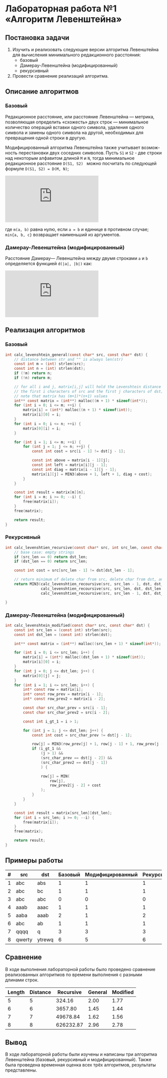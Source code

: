 # Лабораторная работа №1 «Алгоритм Левенштейна»
## Постановка задачи
1. Изучить и реализовать следующие версии алгоритма Левенштейна для вычисления минимального редакционного расстояния: 
   * базовый
   * Дамерау-Левенштейна (модифицированный)
   * рекурсивный
2. Провести сравнение реализаций алгоритма.

## Описание алгоритмов
### Базовый
Редакционное расстояние, или расстояние Левенштейна — метрика, позволяющая определить «схожесть» двух строк —
минимальное количество операций вставки одного символа, удаления одного символа и замены одного символа на другой,
необходимых для превращения одной строки в другую.

Модифицированный алгоритма Левенштейна также учитывает возмож- ность перестановки двух соседних символов.
Пусть `S1` и `S2` - две строки над некоторым алфавитом длиной `M` и `N`, тогда минимальное редакционное расстояние
`D(S1, S2) ` можно посчитать по следующей формуле `D(S1, S2) = D(M, N)`;

![equation](https://latex.codecogs.com/gif.latex?D%28i%2Cj%29%3D%5Cbegin%7Bcases%7D0%2Ci%3D0%2Cj%3D0%5C%5Ci%2Cj%3D0%2Ci%3E0%5C%5Cj%2Ci%3D0%2Cj%3E0%5C%5Cmin%5Cbegin%7Bcases%7DD%28i%2Cj-1%29%2B1%5C%5CD%28i-1%2Cj%29%2B1%5C%5CD%28i-1%2Cj-1%29%2Bm%28S_%7B1%7D%5Bi%5D%29%2CS_%7B2%7D%5Bj%5D%29%5Cend%7Bcases%7D%5Cend%7Bcases%7D)

где `m(a, b)` равна нулю, если `a = b` и единице в противном случае; `min{a, b, c}` возвращает наименьший из аргументов.

### Дамерау-Левенштейна (модифицированный)
Расстояние Дамерау— Левенштейна между двумя строками `a` и `b` определяется функцией `d(|a|, |b|)` как:

![equation](https://latex.codecogs.com/gif.latex?d_%7Ba%2Cb%7D%3D%5Cbegin%7Bcases%7Dmax%28i%2Cj%29%2Cmin%28i%2Cj%29%3D0%5C%5Cmin%5Cbegin%7Bcases%7Dd_%7Ba%2Cb%7D%28i-1%2Cj%29%2B1%5C%5Cd_%7Ba%2Cb%7D%28i%2Cj-1%29%2B1%5C%5Cd_%7Ba%2Cb%7D%28i-1%2Cj-1%29%2Ca_%7Bi%7D%5Cneq%20b%7Bj%7D%5C%5Cd_%7Ba%2Cb%7D%28i-2%2Cj-2%29%2B1%5Cend%7Bcases%7D%2Ci%3E1%5Cwedge%20j%3E1%5Cwedge%20a_%7Bi%7D%3Db_%7Bj-1%7D%5Cwedge%20a_%7Bi-1%7D%3Db_%7Bj%7D%5C%5Cmin%5Cbegin%7Bcases%7Dd_%7Ba%2Cb%7D%28i-1%2Cj%29%2B1%5C%5Cd_%7Ba%2Cb%7D%28i%2Cj-1%29%2B1%5C%5Cd%7Ba%2Cb%7D%28i-1%2Cj-1%29%2B1%2Ca_%7Bi%7D%5Cneq%20b_%7Bj%7D%5Cend%7Bcases%7D%5Cend%7Bcases%7D)

## Реализация алгоритмов
### Базовый

```objectivec
int calc_levenshtein_general(const char* src, const char* dst) {
	// distance between str and "" is always len(str)
	const int m = (int) strlen(src);
	const int n = (int) strlen(dst);
	if (!m) return n;
	if (!n) return m;

	// for all i and j, matrix[i,j] will hold the Levenshtein distance between
	// the first i characters of src and the first j characters of dst;
	// note that matrix has (m+1)*(n+1) values
	int** const matrix = (int**) malloc((m + 1) * sizeof(int*));
	for (int i = 0; i <= m; ++i) {
		matrix[i] = (int*) malloc((n + 1) * sizeof(int));
		matrix[i][0] = i;
	}
	for (int i = 0; i <= n; ++i) {
		matrix[0][i] = i;
	}

	for (int i = 1; i <= m; ++i) {
		for (int j = 1; j <= n; ++j) {
			const int cost = src[i - 1] != dst[j - 1];

			const int above = matrix[i - 1][j];
			const int left = matrix[i][j - 1];
			const int diag = matrix[i - 1][j - 1];
			matrix[i][j] = MIN3(above + 1, left + 1, diag + cost);
		}
	}

	const int result = matrix[m][n];
	for (int i = m; i >= 0; --i) {
		free(matrix[i]);
	}
	free(matrix);

	return result;
}
```

### Рекурсивный
```objectivec
int calc_levenshtien_recursive(const char* src, int src_len, const char* dst, int dst_len) {
	// base case: empty strings
	if (src_len == 0) return dst_len;
	if (dst_len == 0) return src_len;

	const int cost = src[src_len - 1] != dst[dst_len - 1];

	// return minimum of delete char from src, delete char from dst, and delete char from both
	return MIN3(calc_levenshtien_recoursive(src, src_len - 1, dst, dst_len) + 1,
	            calc_levenshtien_recoursive(src, src_len, dst, dst_len - 1) + 1,
	            calc_levenshtien_recoursive(src, src_len - 1, dst, dst_len - 1) + cost);

}
```

### Дамерау-Левенштейна (модифицированный)
```objectivec
int calc_levenshtein_modified(const char* src, const char* dst) {
	const int src_len = (const int) strlen(src);
	const int dst_len = (const int) strlen(dst);

	int** const matrix = (int**) malloc((src_len + 1) * sizeof(int*));

	for (int i = 0; i <= src_len; i++) {
		matrix[i] = (int*) malloc((dst_len + 1) * sizeof(int));
		matrix[i][0] = i;
	}
	for (int j = 0; j <= dst_len; j++) {
		matrix[0][j] = j;
	}
	for (int i = 1; i <= src_len; i++) {
		int* const row = matrix[i];
		int* const row_prev = matrix[i - 1];
		int* const row_prev2 = matrix[i - 2];

		const char src_char_prev = src[i - 1];
		const char src_char_prev2 = src[i - 2];

		const int i_gt_1 = i > 1;

		for (int j = 1; j <= dst_len; j++) {
			const int cost = src_char_prev != dst[j - 1];

			row[j] = MIN3(row_prev[j] + 1, row[j - 1] + 1, row_prev[j - 1] + cost);
			if (i_gt_1 &&
				(j > 1) &&
				(src_char_prev == dst[j - 2]) &&
				(src_char_prev2 == dst[j - 1])
				) {

				row[j] = MIN(
					row[j],
					row_prev2[j - 2] + cost
				);
			}
		}
	}

	const int result = matrix[src_len][dst_len];
	for (int i = src_len; i >= 0; --i) {
		free(matrix[i]);
	}
	free(matrix);

	return result;
}
```

## Примеры работы
| # | src | dst | Базовый | Модифицированный | Рекурсивный |
|---|-----|-----|---------|------------------|-------------|
| 1 | abc | abs | 1 | 1 | 1 |
| 2 | abc | bc  | 1 | 1 | 1 |
| 3 | abc | abc | 0 | 0 | 0 |
| 4 | aaab | aaac | 1 | 1 | 1 |
| 5 | aaba | aaab | 2 | 1 | 2 |
| 6 | abc | ab | 1 | 1 | 1 |
| 7 | qqqq | q | 3 | 3 | 3 |
| 8 | qwerty | ytrewq | 6 | 5 | 6 |

## Сравнение
В ходе выполнения лабораторной работы было проведено сравнение реализованных алгоритмов по времени выполнения с разными
длинами строк.

| Length | Distance |  Recursive | General | Modified |
|--------|----------|------------|---------|----------|
|      5 |        5 |     324.16 |    2.00 |     1.77 |
|      6 |        6 |    3657.80 |    1.45 |     1.44 |
|      7 |        7 |   49678.84 |    1.62 |     1.56 |
|      8 |        8 |  626232.87 |    2.96 |     2.78 |

## Вывод
В ходе лабораторной работы были изучены и написаны три алгоритма Левенштейна (базовый, рекурсивный и модифицированный).
Также была проведена временная оценка всех трёх алгоритмов, результаты представлены.
